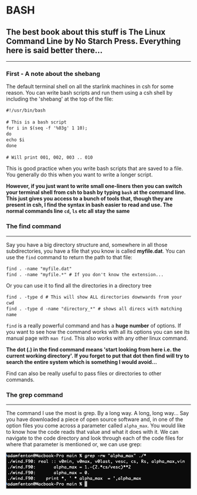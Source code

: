 # BASH
## The best book about this stuff is The Linux Command Line by No Starch Press. Everything here is said better there...
---
### First - A note about the shebang
The default terminal shell on all the starlink machines in csh for some reason. You can
write bash scripts and run them using a csh shell by including the 'shebang' at the top of the
file:
```
#!/usr/bin/bash

# This is a bash script
for i in $(seq -f '%03g' 1 10);
do
echo $i
done

# Will print 001, 002, 003 .. 010
```
This is good practice when you write bash scripts that are saved to a file. You generally do
this when you want to write a longer script.

**However, if you just want to write small one-liners then you can switch your terminal shell
from csh to bash by typing `bash` at the command line. This just gives you access to a bunch of tools that,
though they are present in csh, I find the syntax in bash easier to read and use. The normal commands
line `cd`, `ls` etc all stay the same**

### The find command
---
Say you have a big directory structure and, somewhere in all those subdirectories, you have a file that you know
is called **myfile.dat**.
You can use the `find` command to return the path to that file:

```
find . -name "myfile.dat"
find . -name "myfile.*" # If you don't know the extension...
```

Or you can use it to find all the directories in a directory tree
```
find . -type d # This will show ALL directories downwards from your cwd
find . -type d -name "directory_*" # shows all direcs with matching name
```

`find` is a really powerful command and has a **huge number** of options. If
you want to see how the command works with all its options you can see its manual
page with `man find`. This also works with any other linux command.

**The dot (.) in the find command means 'start looking from here i.e. the current working directory'.
 If you forget to put that dot then find will try to search the entire system which is something I would avoid...**

Find can also be really useful to pass files or directories to other commands.

### The grep command
---
The command I use the most is grep. By a long way. A long, long way...
Say you have downloaded a piece of open source software and, in one of the
option files you come across a parameter called `alpha_max`. You would like to
know how the code reads that value and what it does with it.
We can navigate to the code directory and look through each of the code files for where
that parameter is mentioned or, we can use grep:

![](../examples/images/grep_example.png)
